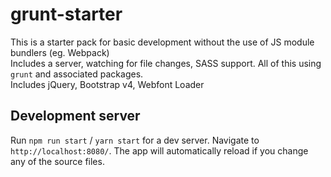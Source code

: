 # grunt-starter

This is a starter pack for basic development without the use of JS module bundlers (eg. Webpack)<br/>
Includes a server, watching for file changes, SASS support. All of this using `grunt` and associated packages.<br/>
Includes jQuery, Bootstrap v4, Webfont Loader

## Development server

Run `npm run start` / `yarn start` for a dev server. Navigate to `http://localhost:8080/`. The app will automatically reload if you change any of the source files.
